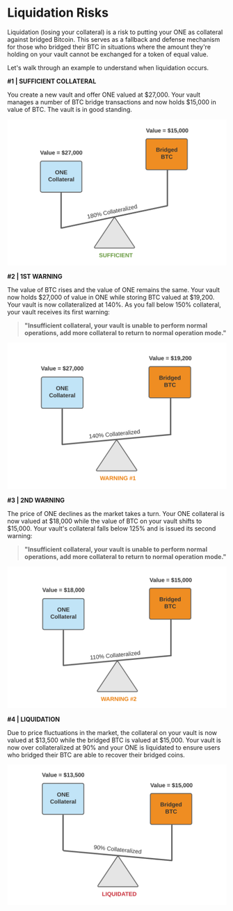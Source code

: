 # Liquidation Risks

Liquidation (losing your collateral) is a risk to putting your ONE as collateral against bridged Bitcoin.  This serves as a fallback and defense mechanism for those who bridged their BTC in situations where the amount they're holding on your vault cannot be exchanged for a token of equal value.

Let's walk through an example to understand when liquidation occurs.

**#1 | SUFFICIENT COLLATERAL**

You create a new vault and offer ONE valued at $27,000. Your vault manages a number of BTC bridge transactions and now holds $15,000 in value of BTC. The vault is in good standing.

![](<../../../../.gitbook/assets/image (286).png>)

**#2 | 1ST WARNING**

The value of BTC rises and the value of ONE remains the same. Your vault now holds $27,000 of value in ONE while storing BTC valued at $19,200. Your vault is now collateralized at 140%. As you fall below 150% collateral, your vault receives its first warning:

> **"Insufficient collateral, your vault is unable to perform normal operations, add more collateral to return to normal operation mode."**

![Your vault's collateral falls below 150% and is issued its first warning.](<../../../../.gitbook/assets/image (287).png>)

**#3 | 2ND WARNING**

The price of ONE declines as the market takes a turn. Your ONE collateral is now valued at $18,000 while the value of BTC on your vault shifts to $15,000. Your vault's collateral falls below 125% and is issued its second warning:

> **"Insufficient collateral, your vault is unable to perform normal operations, add more collateral to return to normal operation mode."**

![Your vault's collateral falls below 125% and is issued its second warning.](<../../../../.gitbook/assets/image (289).png>)

**#4 | LIQUIDATION**

Due to price fluctuations in the market, the collateral on your vault is now valued at $13,500 while the bridged BTC is valued at $15,000. Your vault is now over collateralized at 90% and your ONE is liquidated to ensure users who bridged their BTC are able to recover their bridged coins.

![Your ONE collateral is liquidated to ensure BTC bridge users can recover their funds.](<../../../../.gitbook/assets/image (292).png>)
